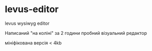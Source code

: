 # levus-editor
levus wysiwyg editor

Написаний "на коліні" за 2 години пробний візуальний редактор

мініфікована версія < 4kb
